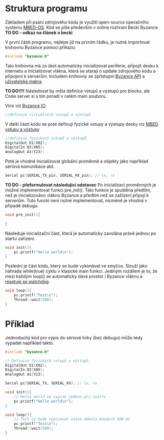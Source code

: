 # Struktura programu

Základem při psaní zdrojového kódu je využití open-source operačního systému [MBED-OS](/byzance_documentation/hardware_intro/API/mbed-api.md). Kód se píše především v online rozhraní Becki Byzance. **TO DO - odkaz na článek o becki**

V první části programu, nejlépe již na prvním řádku, je nutné importovat knihovnu Byzance pomocí příkazu:

```cpp
#include "byzance.h"
```
Tato knihovna má za úkol automaticky inicializovat periferie, připojit desku k internetu a inicializovat vlákna, která se starají o update zdrojového kódu a připojení k serverům. Includem knihovny se zpřístupní [Byzance API](/byzance_documentation/hardware_intro/API/byzance-api.md) a [uživatelská makra](/byzance_documentation/hardware_intro/API/makra.md).

**TO DO!!!!**  Následovat by měla definice vstupů a výstupů pro blocko, ale Code server si s tím poradí v celém main souboru.


Více viz [Byzance IO](/byzance_documentation/hardware_intro/API/byzance-io.md).

```cpp
//definice virtuálních vstupů a výstupů
```

V další části kódu se poté definují fyzické vstupy a výstupy desky viz [MBED vstupy a výstupy](/byzance_documentation/hardware_intro/API/mbed-api/vstupy-a-vystupy.md)


```cpp
//definice fyzických vstupů a výstupů
DigitalOut D1(X02);
DigitalIn D2(X05);
AnalogOut A1(Y23);

```

Poté je vhodné inicializovat globální proměnné a objekty jako například sériová komunikace atd.

```cpp
Serial pc(SERIAL_TX_pin, SERIAL_RX_pin); // tx, rx
```

**TO DO - přeformulovat následující odstavec**
Po inicializaci proměnných je možné implementovat funkci pre\_init\(\). Tato funkce je spuštěna předtím, než je inicializováno vlákno Byzance a předtím než se zažízení připojí k serverům. Tuto funcki není nutné implementovat, nicméně je vhodná v případě debugu.

```cpp
void pre_init(){
   
}
```

Následuje inicializační část, která je automaticky zavolána právě jednou po startu zařízení.

```cpp
void init(){
    pc.printf("Hello world\n");
}
```
Poslední je část kódu, který se bude vykonávat ve smyčce. Slouží jako náhrada while\(true\) cyklu v klasické main funkci. Jediným rozdílem je to, že mezi každým loop\(\) se automaticky dává prostor i Byzance vláknu a [resetuje se watchdog](/byzance_documentation/hardware_intro/features/watchdog.md). 

```cpp
void loop(){
    pc.printf("Test\n");
    Thread::wait(500);
}
```

# Příklad

Jednoduchý kód pro výpis do sériové linky \(bez debugu\) může tedy vypadat například takto.

```cpp
#include "byzance.h"

// Definice fyzických vstupů a výstupů
DigitalOut D1(X02);
DigitalIn D2(X05);
AnalogOut A1(Y23);

Serial pc(SERIAL_TX, SERIAL_RX); // tx, rx

void init(){
    // Hello world se vypise jednou pri startu
    pc.printf("Hello world\n");
}

void loop(){
    // Test se bude vypisovat stale dokola kazdych 500 ms
    pc.printf("Test\n");
    Thread::wait(500);
}
```



